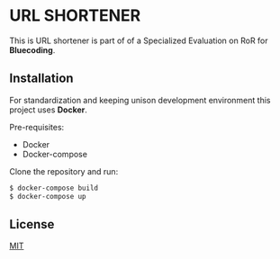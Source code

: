 # URL SHORTENER

This is URL shortener is part of of a Specialized Evaluation on RoR for **Bluecoding**.

## Installation
For standardization and keeping unison development environment this project uses **Docker**. 

Pre-requisites:
* Docker
* Docker-compose

Clone the repository and run:

```bash
$ docker-compose build
$ docker-compose up
```

## License
[MIT](https://choosealicense.com/licenses/mit/)